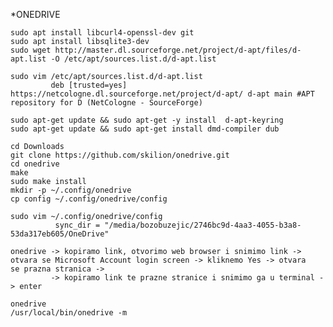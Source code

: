 *ONEDRIVE

    sudo apt install libcurl4-openssl-dev git
    sudo apt install libsqlite3-dev
    sudo wget http://master.dl.sourceforge.net/project/d-apt/files/d-apt.list -O /etc/apt/sources.list.d/d-apt.list

    sudo vim /etc/apt/sources.list.d/d-apt.list
             deb [trusted=yes] https://netcologne.dl.sourceforge.net/project/d-apt/ d-apt main #APT repository for D (NetCologne - SourceForge)
         
    sudo apt-get update && sudo apt-get -y install  d-apt-keyring
    sudo apt-get update && sudo apt-get install dmd-compiler dub

    cd Downloads
    git clone https://github.com/skilion/onedrive.git
    cd onedrive
    make
    sudo make install
    mkdir -p ~/.config/onedrive
    cp config ~/.config/onedrive/config

    sudo vim ~/.config/onedrive/config
              sync_dir = "/media/bozobuzejic/2746bc9d-4aa3-4055-b3a8-53da317eb605/OneDrive"
          
    onedrive -> kopiramo link, otvorimo web browser i snimimo link -> otvara se Microsoft Account login screen -> kliknemo Yes -> otvara      se prazna stranica ->
             -> kopiramo link te prazne stranice i snimimo ga u terminal -> enter

    onedrive
    /usr/local/bin/onedrive -m

